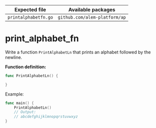 | Expected file        | Available packages            |
| -------------------- | ----------------------------- |
| `printalphabetfn.go` | `github.com/alem-platform/ap` |

# print_alphabet_fn


Write a function `PrintAlphabetLn` that prints an alphabet followed by the newline.

**Function definition:**

```go
func PrintAlphabetLn() {

}
```

Example:

```go
func main() {
    PrintAlphabetLn()
    // Output:
	// abcdefghijklmnopqrstuvwxyz
}
```
